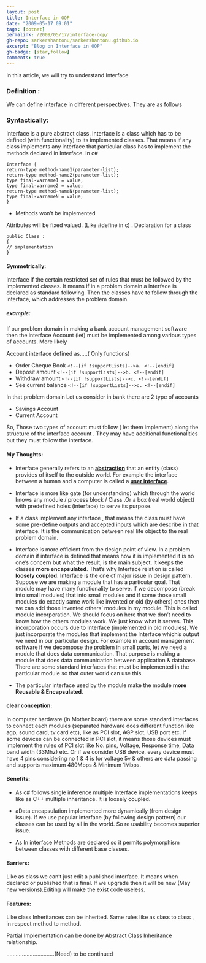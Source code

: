 ```yaml
---
layout: post
title: Interface in OOP
date: "2009-05-17 09:01"
tags: [dotnet]
permalink: /2009/05/17/interface-oop/
gh-repo: sarkershantonu/sarkershantonu.github.io
excerpt: "Blog on Interface in OOP"
gh-badge: [star,follow]
comments: true
---
```

In this article, we will try to understand  Interface
### Definition : 
We can define interface in different perspectives. They are as follows

### Syntactically: 
Interface is a pure abstract class. Interface is a class which has to be defined (with functionality) to its implemented classes. That means if any class implements any interface that particular class has to implement the methods declared in Interface. In c#

```
Interface {
return-type method-name1(parameter-list);
return-type method-name2(parameter-list);
type final-varname1 = value;
type final-varname2 = value;
return-type method-nameN(parameter-list);
type final-varnameN = value;
}
```

- Methods won’t be implemented

Attributes will be fixed valued. (Like #define in c) . Declaration for a class
```
public Class :
{
// implementation
}
```

#### Symmetrically: 
Interface if the certain restricted set of rules that must be followed by the implemented classes. It means if in a problem domain a interface is declared as standard following. Then the classes have to follow through the interface, which addresses the problem domain.

##### example: 

If our problem domain in making a bank account management software then the interface Account (let) must be implemented among various types of accounts. More likely

Account interface defined as…..( Only functions)

- Order Cheque Book  ```<!--[if !supportLists]-->a. <!--[endif]``` 
- Deposit amount ```<!--[if !supportLists]-->b. <!--[endif]```
- Withdraw amount ```<!--[if !supportLists]-->c. <!--[endif]```
- See current balance ```<!--[if !supportLists]-->d. <!--[endif]``` 

In that problem domain Let us consider in bank there are 2 type of accounts
- Savings Account
- Current Account

So, Those two types of account must follow ( let them implement) along the structure of the interface account . They may have additional functionalities but they must follow the interface.

#### My Thoughts:

- Interface generally refers to an [**abstraction**](http://en.wikipedia.org/wiki/Abstraction_%28computer_science%29) that an entity (class) provides of itself to the outside world. For example the interface between a human and a computer is called a [**user interface**](http://en.wikipedia.org/wiki/User_interface).

- Interface is more like gate (for understanding) which through the world knows any module / process block / Class .Or a box (real world object) with predefined holes (interface) to serve its purpose. 

- If a class implement any interface , that means the class must have some pre-define outputs and accepted inputs which are describe in that interface. It is the communication between real life object to the real problem domain.

- Interface is more efficient from the design point of view. In a problem domain if interface is defined that means how it is implemented it is no one’s concern but what the result, is the main subject. It keeps the classes **more encapsulated**. That’s why Interface relation is called **loosely coupled**. Interface is the one of major issue in design pattern. Suppose we are making a module that has a particular goal. That module may have many functionality to serve. If we decompose (break into small modules) that into small modules and if some those small modules do exactly same work like invented or old (by others) ones then we can add those invented others’ modules in my module. This is called module incorporation. We should focus on here that we don’t need to know how the others modules work. We just know what it serves. This incorporation occurs due to Interface (implemented in old modules). We just incorporate the modules that implement the Interface which’s output we need in our particular design. For example in account management software if we decompose the problem in small parts, let we need a module that does data communication. That purpose is making a module that does data communication between application & database. There are some standard interfaces that must be implemented in the particular module so that outer world can use this.

- The particular interface used by the module make the module **more Reusable & Encapsulated**. 

#### clear conception:
In computer hardware (in Mother board) there are some standard interfaces to connect each modules (separated hardware does different function like agp, sound card, tv card etc), like as PCI slot, AGP slot, USB port etc. If some devices can be connected in PCI slot, it means those devices must implement the rules of PCI slot like No. pins, Voltage, Response time, Data band width (33Mhz) etc. Or if we consider USB device, every device must have 4 pins considering no 1 & 4 is for voltage 5v & others are data passing and supports maximum 480Mbps & Minimum 1Mbps.


####  Benefits:
- As c# follows single inference multiple Interface implementations keeps like as C++ multiple inheritance. It is loosely coupled.

- aData encapsulation implemented more dynamically (from design issue). If we use popular interface (by following design pattern) our classes can be used by all in the world. So re usability becomes superior issue.

- As In interface Methods are declared so it permits polymorphism between classes with different base classes.

#### Barriers:

Like as class we can’t just edit a published interface. It means when declared or published that is final. If we upgrade then it will be new (May new versions).Editing will make the exist code useless.

#### Features:

Like class Inheritances can be inherited. Same rules like as class to class , in respect method to method.

Partial Implementation can be done by Abstract Class Inheritance relationship.

...............................(Need) to be continued
